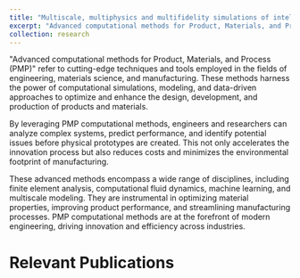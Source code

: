 ```yaml
---
title: "Multiscale, multiphysics and multifidelity simulations of intellegent materials system"
excerpt: "Advanced computational methods for Product, Materials, and Process (PMP) revolutionize engineering and manufacturing by enabling predictive analysis, cost reduction, and environmental sustainability through cutting-edge simulations, modeling, and multidisciplinary techniques.<br/><img src='/images/MDS.png'>"
collection: research
---
```


"Advanced computational methods for Product, Materials, and Process (PMP)" refer to cutting-edge techniques and tools employed in the fields of engineering, materials science, and manufacturing. These methods harness the power of computational simulations, modeling, and data-driven approaches to optimize and enhance the design, development, and production of products and materials.

By leveraging PMP computational methods, engineers and researchers can analyze complex systems, predict performance, and identify potential issues before physical prototypes are created. This not only accelerates the innovation process but also reduces costs and minimizes the environmental footprint of manufacturing.

These advanced methods encompass a wide range of disciplines, including finite element analysis, computational fluid dynamics, machine learning, and multiscale modeling. They are instrumental in optimizing material properties, improving product performance, and streamlining manufacturing processes. PMP computational methods are at the forefront of modern engineering, driving innovation and efficiency across industries.

Relevant Publications
===
